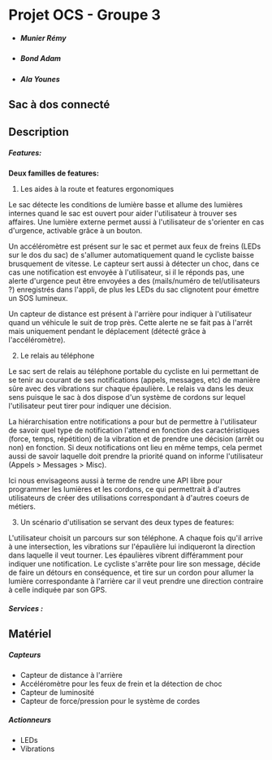 # Projet OCS - Groupe 3

- ##### *Munier Rémy*
- ##### *Bond Adam*
- ##### *Ala Younes*

## Sac à dos connecté

## Description

##### Features:

**Deux familles de features:**

1. Les aides à la route et features ergonomiques

Le sac détecte les conditions de lumière basse et allume des lumières internes quand le sac est ouvert pour aider l'utilisateur à trouver ses affaires. Une lumière externe permet aussi à l'utilisateur de s'orienter en cas d'urgence, activable grâce à un bouton.

Un accéléromètre est présent sur le sac et permet aux feux de freins (LEDs sur le dos du sac) de s'allumer automatiquement quand le cycliste baisse brusquement de vitesse. Le capteur sert aussi à détecter un choc, dans ce cas une notification est envoyée à l'utilisateur, si il le réponds pas, une alerte d'urgence peut être envoyées a des (mails/numéro de tel/utilisateurs ?) enregistrés dans l'appli, de plus les LEDs du sac clignotent pour émettre un SOS lumineux.

Un capteur de distance est présent à l'arrière pour indiquer à l'utilisateur quand un véhicule le suit de trop près. Cette alerte ne se fait pas à l'arrêt mais uniquement pendant le déplacement (détecté grâce à l'accéléromètre).

2. Le relais au téléphone

Le sac sert de relais au téléphone portable du cycliste en lui permettant de se tenir au courant de ses notifications (appels, messages, etc) de manière sûre avec des vibrations sur chaque épaulière. Le relais va dans les deux sens puisque le sac à dos dispose d'un système de cordons sur lequel l'utilisateur peut tirer pour indiquer une décision.

La hiérarchisation entre notifications a pour but de permettre à l'utilisateur de savoir quel type de notification l'attend en fonction des caractéristiques (force, temps, répétition) de la vibration et de prendre une décision (arrêt ou non) en fonction. Si deux notifications ont lieu en même temps, cela permet aussi de savoir laquelle doit prendre la priorité quand on informe l'utilisateur (Appels > Messages > Misc).

Ici nous envisageons aussi à terme de rendre une API libre pour programmer les lumières et les cordons, ce qui permettrait à d'autres utilisateurs de créer des utilisations correspondant à d'autres coeurs de métiers.

3. Un scénario d'utilisation se servant des deux types de features:

L'utilisateur choisit un parcours sur son téléphone. A chaque fois qu'il arrive à une intersection, les vibrations sur l'épaulière lui indiqueront la direction dans laquelle il veut tourner. Les épaulières vibrent différamment pour indiquer une notification. Le cycliste s'arrête pour lire son message, décide de faire un détours en conséquence, et tire sur un cordon pour allumer la lumière correspondante à l'arrière car il veut prendre une direction contraire à celle indiquée par son GPS.


##### Services :
  
## Matériel

##### Capteurs

- Capteur de distance à l'arrière
- Accéléromètre pour les feux de frein et la détection de choc
- Capteur de luminosité
- Capteur de force/pression pour le système de cordes

##### Actionneurs

- LEDs
- Vibrations